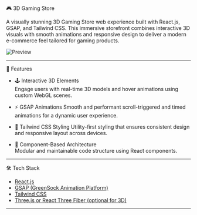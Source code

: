  🎮 3D Gaming Store

A visually stunning 3D Gaming Store web experience built with React.js, GSAP, and Tailwind CSS. This immersive storefront combines interactive 3D visuals with smooth animations and responsive design to deliver a modern e-commerce feel tailored for gaming products.

![Preview](./public/gaming-store-preview.png)

---

 🚀 Features

- 🕹️ Interactive 3D Elements  
  Engage users with real-time 3D models and hover animations using custom WebGL scenes.

- ⚡ GSAP Animations 
  Smooth and performant scroll-triggered and timed animations for a dynamic user experience.

- 🎨 Tailwind CSS Styling 
  Utility-first styling that ensures consistent design and responsive layout across devices.

- 🧩 Component-Based Architecture  
  Modular and maintainable code structure using React components.

---

🛠️ Tech Stack

- [React.js](https://reactjs.org/)
- [GSAP (GreenSock Animation Platform)](https://gsap.com/)
- [Tailwind CSS](https://tailwindcss.com/)
- [Three.js or React Three Fiber (optional for 3D)](https://threejs.org/)

---
